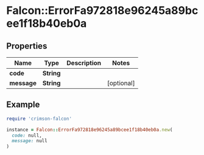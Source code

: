 # Falcon::ErrorFa972818e96245a89bcee1f18b40eb0a

## Properties

| Name | Type | Description | Notes |
| ---- | ---- | ----------- | ----- |
| **code** | **String** |  |  |
| **message** | **String** |  | [optional] |

## Example

```ruby
require 'crimson-falcon'

instance = Falcon::ErrorFa972818e96245a89bcee1f18b40eb0a.new(
  code: null,
  message: null
)
```


